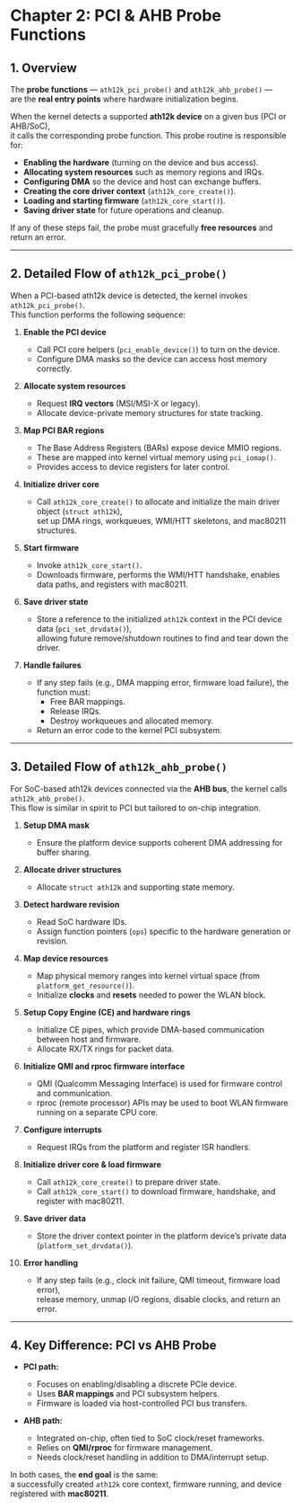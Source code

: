 # Chapter 2: PCI & AHB Probe Functions

## 1. Overview

The **probe functions** — `ath12k_pci_probe()` and `ath12k_ahb_probe()` —  
are the **real entry points** where hardware initialization begins.  

When the kernel detects a supported **ath12k device** on a given bus (PCI or AHB/SoC),  
it calls the corresponding probe function. This probe routine is responsible for:

- **Enabling the hardware** (turning on the device and bus access).  
- **Allocating system resources** such as memory regions and IRQs.  
- **Configuring DMA** so the device and host can exchange buffers.  
- **Creating the core driver context** (`ath12k_core_create()`).  
- **Loading and starting firmware** (`ath12k_core_start()`).  
- **Saving driver state** for future operations and cleanup.  

If any of these steps fail, the probe must gracefully **free resources** and return an error.

---

## 2. Detailed Flow of `ath12k_pci_probe()`

When a PCI-based ath12k device is detected, the kernel invokes `ath12k_pci_probe()`.  
This function performs the following sequence:

1. **Enable the PCI device**  
   - Call PCI core helpers (`pci_enable_device()`) to turn on the device.  
   - Configure DMA masks so the device can access host memory correctly.  

2. **Allocate system resources**  
   - Request **IRQ vectors** (MSI/MSI-X or legacy).  
   - Allocate device-private memory structures for state tracking.  

3. **Map PCI BAR regions**  
   - The Base Address Registers (BARs) expose device MMIO regions.  
   - These are mapped into kernel virtual memory using `pci_iomap()`.  
   - Provides access to device registers for later control.  

4. **Initialize driver core**  
   - Call `ath12k_core_create()` to allocate and initialize the main driver object (`struct ath12k`),  
     set up DMA rings, workqueues, WMI/HTT skeletons, and mac80211 structures.  

5. **Start firmware**  
   - Invoke `ath12k_core_start()`.  
   - Downloads firmware, performs the WMI/HTT handshake, enables data paths, and registers with mac80211.  

6. **Save driver state**  
   - Store a reference to the initialized `ath12k` context in the PCI device data (`pci_set_drvdata()`),  
     allowing future remove/shutdown routines to find and tear down the driver.  

7. **Handle failures**  
   - If any step fails (e.g., DMA mapping error, firmware load failure), the function must:  
     - Free BAR mappings.  
     - Release IRQs.  
     - Destroy workqueues and allocated memory.  
   - Return an error code to the kernel PCI subsystem.  

---

## 3. Detailed Flow of `ath12k_ahb_probe()`

For SoC-based ath12k devices connected via the **AHB bus**, the kernel calls `ath12k_ahb_probe()`.  
This flow is similar in spirit to PCI but tailored to on-chip integration.

1. **Setup DMA mask**  
   - Ensure the platform device supports coherent DMA addressing for buffer sharing.  

2. **Allocate driver structures**  
   - Allocate `struct ath12k` and supporting state memory.  

3. **Detect hardware revision**  
   - Read SoC hardware IDs.  
   - Assign function pointers (`ops`) specific to the hardware generation or revision.  

4. **Map device resources**  
   - Map physical memory ranges into kernel virtual space (from `platform_get_resource()`).  
   - Initialize **clocks** and **resets** needed to power the WLAN block.  

5. **Setup Copy Engine (CE) and hardware rings**  
   - Initialize CE pipes, which provide DMA-based communication between host and firmware.  
   - Allocate RX/TX rings for packet data.  

6. **Initialize QMI and rproc firmware interface**  
   - QMI (Qualcomm Messaging Interface) is used for firmware control and communication.  
   - rproc (remote processor) APIs may be used to boot WLAN firmware running on a separate CPU core.  

7. **Configure interrupts**  
   - Request IRQs from the platform and register ISR handlers.  

8. **Initialize driver core & load firmware**  
   - Call `ath12k_core_create()` to prepare driver state.  
   - Call `ath12k_core_start()` to download firmware, handshake, and register with mac80211.  

9. **Save driver data**  
   - Store the driver context pointer in the platform device’s private data (`platform_set_drvdata()`).  

10. **Error handling**  
    - If any step fails (e.g., clock init failure, QMI timeout, firmware load error),  
      release memory, unmap I/O regions, disable clocks, and return an error.  

---

## 4. Key Difference: PCI vs AHB Probe

- **PCI path:**  
  - Focuses on enabling/disabling a discrete PCIe device.  
  - Uses **BAR mappings** and PCI subsystem helpers.  
  - Firmware is loaded via host-controlled PCI bus transfers.  

- **AHB path:**  
  - Integrated on-chip, often tied to SoC clock/reset frameworks.  
  - Relies on **QMI/rproc** for firmware management.  
  - Needs clock/reset handling in addition to DMA/interrupt setup.  

In both cases, the **end goal** is the same:  
a successfully created `ath12k` core context, firmware running, and device registered with **mac80211**.

